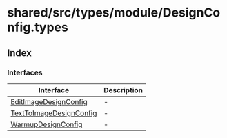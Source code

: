 # shared/src/types/module/DesignConfig.types

## Index

### Interfaces

| Interface | Description |
| ------ | ------ |
| [EditImageDesignConfig](interfaces/edit-image-design-config/index.md) | - |
| [TextToImageDesignConfig](interfaces/text-to-image-design-config/index.md) | - |
| [WarmupDesignConfig](interfaces/warmup-design-config/index.md) | - |
